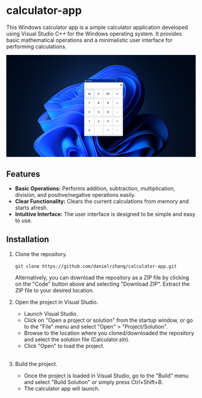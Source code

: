 # calculator-app
This Windows calculator app is a simple calculator application developed using Visual Studio C++ for the Windows operating system. It provides basic mathematical operations and a minimalistic user interface for performing calculations.

![](/images/display.png)

## Features
* **Basic Operations:** Performs addition, subtraction, multiplication, division, and positive/negative operations easily.
* **Clear Functionality:** Clears the current calculations from memory and starts afresh.
* **Intuitive Interface:** The user interface is designed to be simple and easy to use.

## Installation
1. Clone the repository.

    `git clone https://github.com/danielrzhang/calculator-app.git`

    Alternatively, you can download the repository as a ZIP file by clicking on the "Code" button above and selecting "Download ZIP". Extract the ZIP file to your desired location.

2. Open the project in Visual Studio.
    * Launch Visual Studio.
    * Click on "Open a project or solution" from the startup window, or go to the "File" menu and select "Open" > "Project/Solution".
    * Browse to the location where you cloned/downloaded the repository and select the solution file (Calculator.sln).
    * Click "Open" to load the project.
    
    <br>

3. Build the project.
    * Once the project is loaded in Visual Studio, go to the "Build" menu and select "Build Solution" or simply press Ctrl+Shift+B.
    * The calculator app will launch.
